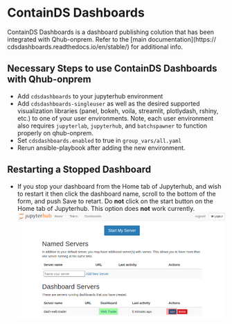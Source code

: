 # ContainDS Dashboards

ContainDS Dashboards is a dashboard publishing colution that has been integrated with Qhub-onprem. Refer to the [main documentation](https:// cdsdashboards.readthedocs.io/en/stable/) for additional info.

## Necessary Steps to use ContainDS Dashboards with Qhub-onprem
- Add `cdsdashboards` to your jupyterhub environment
- Add `cdsdashboards-singleuser` as well as the desired supported visualization libraries (panel, bokeh, voila, streamlit, plotlydash, rshiny, etc.) to one of your user environments.  Note, each user environment also requires `jupyterlab`, `jupyterhub`, and `batchspawner` to function properly on qhub-onprem.
- Set `cdsdashboards.enabled` to true in `group_vars/all.yaml`
- Rerun ansible-playbook after adding the new environment.

## Restarting a Stopped Dashboard
- If you stop your dashboard from the Home tab of Jupyterhub, and wish to restart it then click the dashboard name, scroll to the bottom of the form, and push Save to retart. Do **not** click on the start button on the Home tab of Jupyterhub.  This option does **not** work currently.
![Click Green Highlighted Region to Restart Dashboard](images/qhub-dashboards-bug.png)

